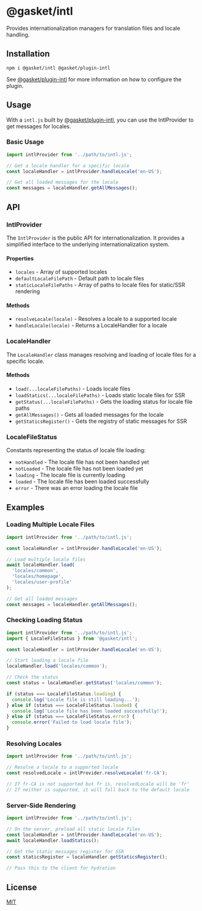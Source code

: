 # @gasket/intl

Provides internationalization managers for translation files and locale handling.

## Installation

```
npm i @gasket/intl @gasket/plugin-intl
```

See [@gasket/plugin-intl] for more information on how to configure the plugin.

## Usage

With a `intl.js` built by [@gasket/plugin-intl], you can use the IntlProvider to
get messages for locales.

### Basic Usage

```js
import intlProvider from '../path/to/intl.js';

// Get a locale handler for a specific locale
const localeHandler = intlProvider.handleLocale('en-US');

// Get all loaded messages for the locale
const messages = localeHandler.getAllMessages();
```

## API

### IntlProvider

The `IntlProvider` is the public API for internationalization. It provides a simplified interface to the underlying internationalization system.

#### Properties

- `locales` - Array of supported locales
- `defaultLocaleFilePath` - Default path to locale files
- `staticLocaleFilePaths` - Array of paths to locale files for static/SSR rendering

#### Methods

- `resolveLocale(locale)` - Resolves a locale to a supported locale
- `handleLocale(locale)` - Returns a LocaleHandler for a locale

### LocaleHandler

The `LocaleHandler` class manages resolving and loading of locale files for a specific locale.

#### Methods

- `load(...localeFilePaths)` - Loads locale files
- `loadStatics(...localeFilePaths)` - Loads static locale files for SSR
- `getStatus(...localeFilePaths)` - Gets the loading status for locale file paths
- `getAllMessages()` - Gets all loaded messages for the locale
- `getStaticsRegister()` - Gets the registry of static messages for SSR

### LocaleFileStatus

Constants representing the status of locale file loading:

- `notHandled` - The locale file has not been handled yet
- `notLoaded` - The locale file has not been loaded yet
- `loading` - The locale file is currently loading
- `loaded` - The locale file has been loaded successfully
- `error` - There was an error loading the locale file

## Examples

### Loading Multiple Locale Files

```js
import intlProvider from '../path/to/intl.js';

const localeHandler = intlProvider.handleLocale('en-US');

// Load multiple locale files
await localeHandler.load(
  'locales/common',
  'locales/homepage',
  'locales/user-profile'
);

// Get all loaded messages
const messages = localeHandler.getAllMessages();
```

### Checking Loading Status

```js
import intlProvider from '../path/to/intl.js';
import { LocaleFileStatus } from '@gasket/intl';

const localeHandler = intlProvider.handleLocale('en-US');

// Start loading a locale file
localeHandler.load('locales/common');

// Check the status
const status = localeHandler.getStatus('locales/common');

if (status === LocaleFileStatus.loading) {
  console.log('Locale file is still loading...');
} else if (status === LocaleFileStatus.loaded) {
  console.log('Locale file has been loaded successfully!');
} else if (status === LocaleFileStatus.error) {
  console.error('Failed to load locale file');
}
```

### Resolving Locales

```js
import intlProvider from '../path/to/intl.js';

// Resolve a locale to a supported locale
const resolvedLocale = intlProvider.resolveLocale('fr-CA');

// If fr-CA is not supported but fr is, resolvedLocale will be 'fr'
// If neither is supported, it will fall back to the default locale
```

### Server-Side Rendering

```js
import intlProvider from '../path/to/intl.js';

// On the server, preload all static locale files
const localeHandler = intlProvider.handleLocale('en-US');
await localeHandler.loadStatics();

// Get the static messages register for SSR
const staticsRegister = localeHandler.getStaticsRegister();

// Pass this to the client for hydration
```

## License

[MIT](./LICENSE.md)

<!-- LINKS -->

[@gasket/plugin-intl]: /packages/gasket-plugin-intl/README.md
